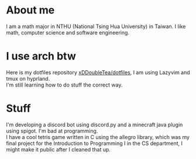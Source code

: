 # About me

I am a math major in NTHU (National Tsing Hua University) in Taiwan. I like math, computer science and software engineering.

# I use arch btw

Here is my dotfiles repository [xDDoubleTea/dotfiles](https://github.com/xDDoubleTea/dotfiles), I am using Lazyvim and tmux on hyprland.  
I'm still learning how to do stuff the correct way.

# Stuff

I'm developing a discord bot using discord.py and a minecraft java plugin using spigot. I'm bad at programming.  
I have a cool tetris game written in C using the allegro library, which was my final project for the Introduction to Programming I in the CS department, I might make it public after I cleaned that up.  

<!---
xDDoubleTea/xDDoubleTea is a ✨ special ✨ repository because its `README.md` (this file) appears on your GitHub profile.
You can click the Preview link to take a look at your changes.
--->
